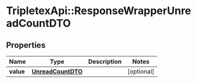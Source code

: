 # TripletexApi::ResponseWrapperUnreadCountDTO

## Properties
Name | Type | Description | Notes
------------ | ------------- | ------------- | -------------
**value** | [**UnreadCountDTO**](UnreadCountDTO.md) |  | [optional] 


